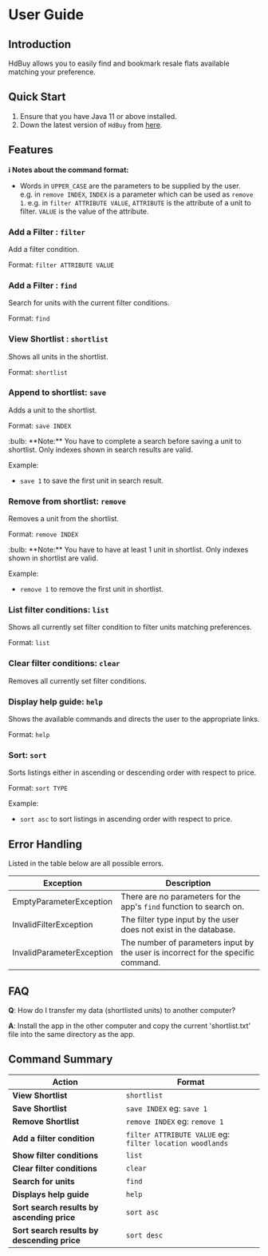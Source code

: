 # User Guide

## Introduction

HdBuy allows you to easily find and bookmark resale flats available matching your preference.

## Quick Start

1. Ensure that you have Java 11 or above installed.
2. Down the latest version of `HdBuy` from [here](https://github.com/AY2021S2-CS2113-F10-1/tp/releases/tag/v0.1).

## Features 

<div markdown="block" class="alert alert-info">

**:information_source: Notes about the command format:**<br>

* Words in `UPPER_CASE` are the parameters to be supplied by the user.<br>
  e.g. in `remove INDEX`, `INDEX` is a parameter which can be used as `remove 1`.
  e.g. in `filter ATTRIBUTE VALUE`, `ATTRIBUTE` is the attribute of a unit to filter. `VALUE` is the value of the attribute.

</div>

### Add a Filter : `filter`

Add a filter condition. 

Format: `filter ATTRIBUTE VALUE`

### Add a Filter : `find`

Search for units with the current filter conditions.

Format: `find`

### View Shortlist : `shortlist`

Shows all units in the shortlist.

Format: `shortlist`

### Append to shortlist: `save`

Adds a unit to the shortlist.

Format: `save INDEX​`

<div markdown="span" class="alert alert-primary">:bulb: **Note:**
You have to complete a search before saving a unit to shortlist.
Only indexes shown in search results are valid.
</div>

Example:
* `save 1` to save the first unit in search result.

### Remove from shortlist: `remove`

Removes a unit from the shortlist.

Format: `remove INDEX​`

<div markdown="span" class="alert alert-primary">:bulb: **Note:**
You have to have at least 1 unit in shortlist.
Only indexes shown in shortlist are valid.
</div>

Example:
* `remove 1` to remove the first unit in shortlist.

### List filter conditions: `list`

Shows all currently set filter condition to filter units matching preferences.

Format: `list`

### Clear filter conditions: `clear`

Removes all currently set filter conditions.

### Display help guide: `help`

Shows the available commands and directs the user to the appropriate links.

Format: `help`

### Sort: `sort`

Sorts listings either in ascending or descending order with respect to price.

Format: `sort TYPE`

Example:
* `sort asc` to sort listings in ascending order with respect to price.

## Error Handling

Listed in the table below are all possible errors.

|Exception|Description|
|---------|-----------|
|EmptyParameterException|There are no parameters for the app's `find` function to search on.|
|InvalidFilterException|The filter type input by the user does not exist in the database.|
|InvalidParameterException|The number of parameters input by the user is incorrect for the specific command.|


## FAQ

**Q**: How do I transfer my data (shortlisted units) to another computer? 

**A**: Install the app in the other computer and copy the current 'shortlist.txt' file into the same directory as the app.

## Command Summary

Action | Format
--------|----------------------------------------
**View Shortlist** | `shortlist`
**Save Shortlist** | `save INDEX` eg: `save 1`
**Remove Shortlist** | `remove INDEX` eg: `remove 1`
**Add a filter condition** | `filter ATTRIBUTE VALUE` eg: `filter location woodlands`
**Show filter conditions** | `list`
**Clear filter conditions** | `clear`
**Search for units** | `find`
**Displays help guide** | `help`
**Sort search results by ascending price** | `sort asc`
**Sort search results by descending price** | `sort desc`

